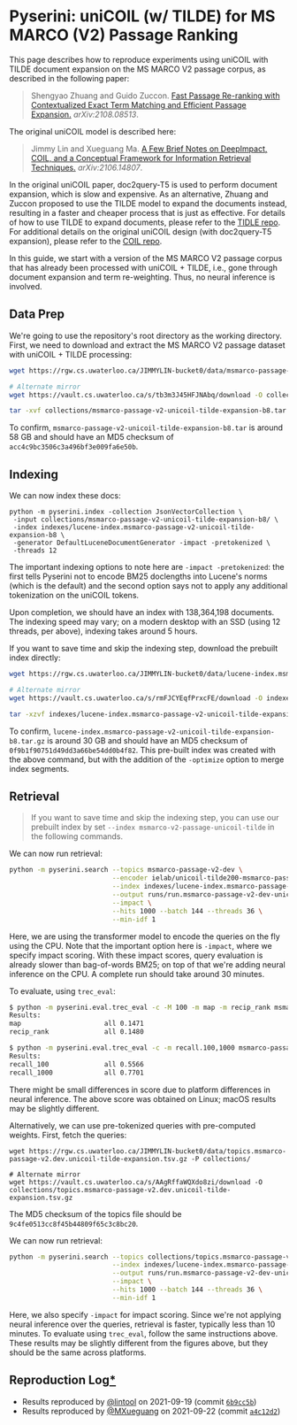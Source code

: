 # Pyserini: uniCOIL (w/ TILDE) for MS MARCO (V2) Passage Ranking

This page describes how to reproduce experiments using uniCOIL with TILDE document expansion on the MS MARCO V2 passage corpus, as described in the following paper:

> Shengyao Zhuang and Guido Zuccon. [Fast Passage Re-ranking with Contextualized Exact Term
Matching and Efficient Passage Expansion.](https://arxiv.org/pdf/2108.08513) _arXiv:2108.08513_.

The original uniCOIL model is described here:

> Jimmy Lin and Xueguang Ma. [A Few Brief Notes on DeepImpact, COIL, and a Conceptual Framework for Information Retrieval Techniques.](https://arxiv.org/abs/2106.14807) _arXiv:2106.14807_.

In the original uniCOIL paper, doc2query-T5 is used to perform document expansion, which is slow and expensive.
As an alternative, Zhuang and Zuccon proposed to use the TILDE model to expand the documents instead, resulting in a faster and cheaper process that is just as effective.
For details of how to use TILDE to expand documents, please refer to the [TIDLE repo](https://github.com/ielab/TILDE).
For additional details on the original uniCOIL design (with doc2query-T5 expansion), please refer to the [COIL repo](https://github.com/luyug/COIL/tree/main/uniCOIL).

In this guide, we start with a version of the MS MARCO V2 passage corpus that has already been processed with uniCOIL + TILDE, i.e., gone through document expansion and term re-weighting.
Thus, no neural inference is involved.

## Data Prep

We're going to use the repository's root directory as the working directory.
First, we need to download and extract the MS MARCO V2 passage dataset with uniCOIL + TILDE processing:

```bash
wget https://rgw.cs.uwaterloo.ca/JIMMYLIN-bucket0/data/msmarco-passage-v2-unicoil-tilde-expansion-b8.tar -P collections/

# Alternate mirror
wget https://vault.cs.uwaterloo.ca/s/tb3m3J45HFJNAbq/download -O collections/msmarco-passage-v2-unicoil-tilde-expansion-b8.tar

tar -xvf collections/msmarco-passage-v2-unicoil-tilde-expansion-b8.tar -C collections/
```

To confirm, `msmarco-passage-v2-unicoil-tilde-expansion-b8.tar` is around 58 GB and should have an MD5 checksum of `acc4c9bc3506c3a496bf3e009fa6e50b`.

## Indexing

We can now index these docs:

```
python -m pyserini.index -collection JsonVectorCollection \
 -input collections/msmarco-passage-v2-unicoil-tilde-expansion-b8/ \
 -index indexes/lucene-index.msmarco-passage-v2-unicoil-tilde-expansion-b8 \
 -generator DefaultLuceneDocumentGenerator -impact -pretokenized \
 -threads 12
```

The important indexing options to note here are `-impact -pretokenized`: the first tells Pyserini not to encode BM25 doclengths into Lucene's norms (which is the default) and the second option says not to apply any additional tokenization on the uniCOIL tokens.

Upon completion, we should have an index with 138,364,198 documents.
The indexing speed may vary; on a modern desktop with an SSD (using 12 threads, per above), indexing takes around 5 hours.

If you want to save time and skip the indexing step, download the prebuilt index directly:

```bash
wget https://rgw.cs.uwaterloo.ca/JIMMYLIN-bucket0/data/lucene-index.msmarco-passage-v2-unicoil-tilde-expansion-b8.tar.gz -P indexes/

# Alternate mirror
wget https://vault.cs.uwaterloo.ca/s/rmFJCYEqfPrxcFE/download -O indexes/lucene-index.msmarco-passage-v2-unicoil-tilde-expansion-b8.tar.gz

tar -xzvf indexes/lucene-index.msmarco-passage-v2-unicoil-tilde-expansion-b8.tar.gz -C indexes/
```

To confirm, `lucene-index.msmarco-passage-v2-unicoil-tilde-expansion-b8.tar.gz` is around 30 GB and should have an MD5 checksum of `0f9b1f90751d49dd3a66be54dd0b4f82`.
This pre-built index was created with the above command, but with the addition of the `-optimize` option to merge index segments.

## Retrieval
> If you want to save time and skip the indexing step, you can use our prebuilt index by set `--index msmarco-v2-passage-unicoil-tilde`
in the following commands.

We can now run retrieval:

```bash
python -m pyserini.search --topics msmarco-passage-v2-dev \
                          --encoder ielab/unicoil-tilde200-msmarco-passage \
                          --index indexes/lucene-index.msmarco-passage-v2-unicoil-tilde-expansion-b8 \
                          --output runs/run.msmarco-passage-v2-dev-unicoil-tilde-expansion-b8.txt \
                          --impact \
                          --hits 1000 --batch 144 --threads 36 \
                          --min-idf 1
```

Here, we are using the transformer model to encode the queries on the fly using the CPU.
Note that the important option here is `-impact`, where we specify impact scoring. 
With these impact scores, query evaluation is already slower than bag-of-words BM25; on top of that we're adding neural inference on the CPU.
A complete run should take around 30 minutes.

To evaluate, using `trec_eval`:

```bash
$ python -m pyserini.eval.trec_eval -c -M 100 -m map -m recip_rank msmarco-passage-v2-dev runs/run.msmarco-passage-v2-dev-unicoil-tilde-expansion-b8.txt
Results:
map                   	all	0.1471
recip_rank            	all	0.1480

$ python -m pyserini.eval.trec_eval -c -m recall.100,1000 msmarco-passage-v2-dev runs/run.msmarco-passage-v2-dev-unicoil-tilde-expansion-b8.txt
Results:
recall_100            	all	0.5566
recall_1000           	all	0.7701
```

There might be small differences in score due to platform differences in neural inference.
The above score was obtained on Linux; macOS results may be slightly different.

Alternatively, we can use pre-tokenized queries with pre-computed weights.
First, fetch the queries:

```
wget https://rgw.cs.uwaterloo.ca/JIMMYLIN-bucket0/data/topics.msmarco-passage-v2.dev.unicoil-tilde-expansion.tsv.gz -P collections/

# Alternate mirror
wget https://vault.cs.uwaterloo.ca/s/AAgRffaWQXdo8zi/download -O collections/topics.msmarco-passage-v2.dev.unicoil-tilde-expansion.tsv.gz
```

The MD5 checksum of the topics file should be `9c4fe0513cc8f45b44809f65c3c8bc20`.

We can now run retrieval:

```bash
python -m pyserini.search --topics collections/topics.msmarco-passage-v2.dev.unicoil-tilde-expansion.tsv.gz \
                          --index indexes/lucene-index.msmarco-passage-v2-unicoil-tilde-expansion-b8 \
                          --output runs/run.msmarco-passage-v2-dev-unicoil-tilde-expansion-b8.txt \
                          --impact \
                          --hits 1000 --batch 144 --threads 36 \
                          --min-idf 1
```

Here, we also specify `-impact` for impact scoring. 
Since we're not applying neural inference over the queries, retrieval is faster, typically less than 10 minutes.
To evaluate using `trec_eval`, follow the same instructions above.
These results may be slightly different from the figures above, but they should be the same across platforms.

## Reproduction Log[*](reproducibility.md)

+ Results reproduced by [@lintool](https://github.com/lintool) on 2021-09-19 (commit [`6b9cc5b`](https://github.com/castorini/pyserini/commit/6b9cc5b1c2fee89597c5841a9f88395cf76bf60a))
+ Results reproduced by [@MXueguang](https://github.com/MXueguang) on 2021-09-22 (commit [`a4c12d2`](https://github.com/castorini/pyserini/commit/a4c12d28979b4ed9177845733932f94a1fcdfe64))
